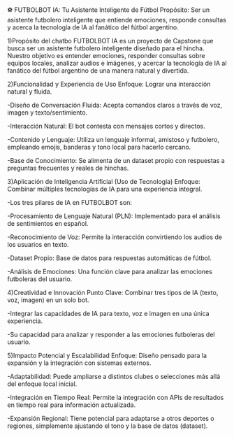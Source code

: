 ⚽ FUTBOLBOT IA: Tu Asistente Inteligente de Fútbol
Propósito: Ser un asistente futbolero inteligente que entiende emociones, responde consultas y acerca la tecnología de IA al fanático del fútbol argentino.

1)Propósito del chatbo
FUTBOLBOT IA es un proyecto de Capstone que busca ser un asistente futbolero inteligente diseñado para el hincha. Nuestro objetivo es entender emociones, responder consultas sobre equipos locales, analizar audios e imágenes, y acercar la tecnología de IA al fanático del fútbol argentino de una manera natural y divertida.

2)Funcionalidad y Experiencia de Uso
Enfoque: Lograr una interacción natural y fluida.

-Diseño de Conversación Fluida: Acepta comandos claros a través de voz, imagen y texto/sentimiento.

-Interacción Natural: El bot contesta con mensajes cortos y directos.

-Contenido y Lenguaje: Utiliza un lenguaje informal, amistoso y futbolero, empleando emojis, banderas y tono local para hacerlo cercano.

-Base de Conocimiento: Se alimenta de un dataset propio con respuestas a preguntas frecuentes y reales de hinchas.

3)Aplicación de Inteligencia Artificial (Uso de Tecnología)
Enfoque: Combinar múltiples tecnologías de IA para una experiencia integral.

-Los tres pilares de IA en FUTBOLBOT son:

-Procesamiento de Lenguaje Natural (PLN): Implementado para el análisis de sentimientos en español.

-Reconocimiento de Voz: Permite la interacción convirtiendo los audios de los usuarios en texto.

-Dataset Propio: Base de datos para respuestas automáticas de fútbol.

-Análisis de Emociones: Una función clave para analizar las emociones futboleras del usuario.

4)Creatividad e Innovación
Punto Clave: Combinar tres tipos de IA (texto, voz, imagen) en un solo bot.

-Integrar las capacidades de IA para texto, voz e imagen en una única experiencia.

-Su capacidad para analizar y responder a las emociones futboleras del usuario.

5)Impacto Potencial y Escalabilidad
Enfoque: Diseño pensado para la expansión y la integración con sistemas externos.

-Adaptabilidad: Puede ampliarse a distintos clubes o selecciones más allá del enfoque local inicial.

-Integración en Tiempo Real: Permite la integración con APIs de resultados en tiempo real para información actualizada.

-Expansión Regional: Tiene potencial para adaptarse a otros deportes o regiones, simplemente ajustando el tono y la base de datos (dataset).
